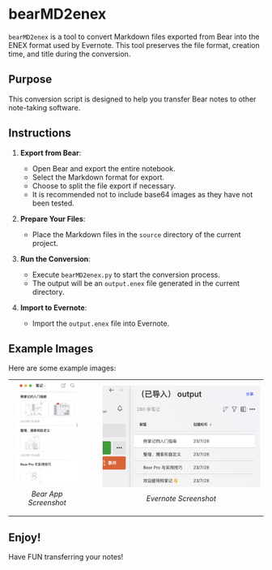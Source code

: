 # bearMD2enex

`bearMD2enex` is a tool to convert Markdown files exported from Bear into the ENEX format used by Evernote. This tool preserves the file format, creation time, and title during the conversion.

## Purpose

This conversion script is designed to help you transfer Bear notes to other note-taking software.

## Instructions

1. **Export from Bear**:
   - Open Bear and export the entire notebook.
   - Select the Markdown format for export.
   - Choose to split the file export if necessary.
   - It is recommended not to include base64 images as they have not been tested.

2. **Prepare Your Files**:
   - Place the Markdown files in the `source` directory of the current project.

3. **Run the Conversion**:
   - Execute `bearMD2enex.py` to start the conversion process.
   - The output will be an `output.enex` file generated in the current directory.

4. **Import to Evernote**:
   - Import the `output.enex` file into Evernote.

## Example Images

Here are some example images:

<table style="width: 100%; text-align: center;">
  <tr>
    <td style="text-align: center; padding-right: 20px;">
      <img src="assets/Bear.png" alt="Bear App Screenshot" height="200" style="display: block; margin: 0 auto;"/>
      <p><em>Bear App Screenshot</em></p>
    </td>
    <td style="text-align: center; padding-left: 20px;">
      <img src="assets/Evernote.png" alt="Evernote Screenshot" height="200" style="display: block; margin: 0 auto;"/>
      <p><em>Evernote Screenshot</em></p>
    </td>
  </tr>
</table>

## Enjoy!

Have FUN transferring your notes!
